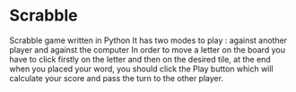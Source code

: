 # Scrabble
Scrabble game written in Python
It has two modes to play : against another player and against the computer
In order to move a letter on the board you have to click firstly on the letter and then on the desired tile, at the end when you placed your word, you should click the Play button
which will calculate your score and pass the turn to the other player.
